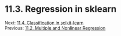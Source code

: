 # 11.3. Regression in sklearn

Next: [11.4. Classification in scikit-learn](../CH11/11.4.%20Classification%20in%20sklearn.md)<br>
Previous: [11.2. Multiple and Nonlinear Regression](../CH11/11.1.%20Two%20Variable%20Linear%20Regression.md)
